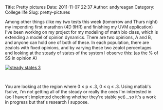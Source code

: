 Title: Pretty pictures
Date: 2011-11-07 22:37
Author: andyreagan
Category: College life
Slug: pretty-pictures

Among other things (like my two tests this week (tomorrow and Thurs
night) my impending first marathon (4D 9HR) and finishing my UVM
application) I've been working on my project for my modeling of math bio
class, which is extending a model of opinion dynamics. There are two
opinions, A and B, and anyone can hold one of both of these. In each
population, there are zealots with fixed opinions, and by varying these
two zealot percentages and looking at the steady of states of the system
I observe this: (as the % of SS in opinion A)

[![](http://andyreagan.com/wp-content/uploads/2011/11/steady-states-3.png "steady states 3")](http://andyreagan.com/wp-content/uploads/2011/11/steady-states-3.png)

 

You are looking at the region where 0 ≤ p ≤ .3, 0 ≤ q ≤ .3. Using
matlab's fsolve, I'm not getting all of the steady or really the ones
I'm interested in (so I haven't implented checking whether they're
stable yet)...so it's a work in progress but that's research I suppose.
